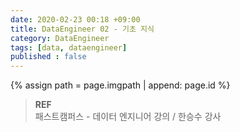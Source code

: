 ```yaml
---
date: 2020-02-23 00:18 +09:00
title: DataEngineer 02 - 기초 지식
category: DataEngineer
tags: [data, dataengineer]
published : false
---
```

{% assign path = page.imgpath | append: page.id %}


> **REF**  
> 패스트캠퍼스 - 데이터 엔지니어 강의 / 한승수 강사  